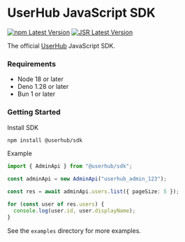 # UserHub JavaScript SDK

[![npm Latest Version](https://img.shields.io/npm/v/%40userhub%2Fsdk?color=0173b4)](https://www.npmjs.com/package/%40userhub/sdk)
[![JSR Latest Version](https://img.shields.io/jsr/v/%40userhub/sdk?color=0173b4)](https://jsr.io/%40userhub/sdk)

The official [UserHub](https://userhub.com) JavaScript SDK.

### Requirements

- Node 18 or later
- Deno 1.28 or later
- Bun 1 or later

### Getting Started

Install SDK

```sh
npm install @userhub/sdk
```

Example

```ts
import { AdminApi } from "@userhub/sdk";

const adminApi = new AdminApi("userhub_admin_123");

const res = await adminApi.users.list({ pageSize: 5 });

for (const user of res.users) {
  console.log(user.id, user.displayName);
}
```

See the `examples` directory for more examples.
